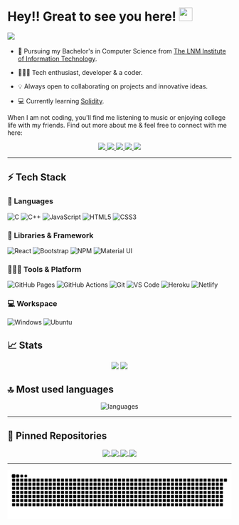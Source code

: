 # Hey!! Great to see you here! <img src="/src/wave.gif" width="30px" height="30px">

<a href="https://ayushmathpal.github.io/"><img src="https://raw.githubusercontent.com/halfrost/halfrost/master/icons/header_.png"></a>

* 📖 Pursuing my Bachelor's in Computer Science from [The LNM Institute of Information Technology](https://www.lnmiit.ac.in/). 

* 🧑🏻‍💻 Tech enthusiast, developer & a coder. 

* 💡 Always open to collaborating on projects and innovative ideas. 

* 💻 Currently learning [Solidity](https://docs.soliditylang.org/en/v0.8.17/).


When I am not coding, you'll find me listening to music or enjoying college life with my friends. Find out more about me & feel free to connect with me here:

<p align="center">
	<a href="https://www.linkedin.com/in/ayush-mathpal/">
		<img src="https://img.shields.io/badge/LinkedIn-0077B5?style=for-the-badge&logo=linkedin&logoColor=white" />
	</a>
	<a href="https://twitter.com/mathpalayush">
		<img src="https://img.shields.io/badge/Twitter-1DA1F2?style=for-the-badge&logo=twitter&logoColor=white" />
	</a>
	<a href="https://dev.to/ayushmathpal01">
		<img src="https://img.shields.io/badge/dev.to-0A0A0A?style=for-the-badge&logo=devdotto&logoColor=white" />
	</a>
        <a href="https://ayushmathpal.github.io/">
		<img src="https://img.shields.io/badge/portfolio-1AA260?style=for-the-badge&logo=About.me&logoColor=white" />
	</a>
        <a href="mailto:ayushmathpal01@gmail.com">
		<img src="https://img.shields.io/badge/Gmail-D14836?style=for-the-badge&logo=gmail&logoColor=white" />
	</a>
</p>

---

## ⚡ Tech Stack

### 🚀 Languages

![C](https://img.shields.io/badge/C-00599C?style=for-the-badge&logo=c&logoColor=white)
![C++](https://img.shields.io/badge/C%2B%2B-00599C?style=for-the-badge&logo=c%2B%2B&logoColor=white)
![JavaScript](https://img.shields.io/badge/JavaScript-323330?style=for-the-badge&logo=javascript&logoColor=F7DF1E)
![HTML5](https://img.shields.io/badge/HTML5-E34F26?style=for-the-badge&logo=html5&logoColor=white)
![CSS3](https://img.shields.io/badge/CSS3-1572B6?style=for-the-badge&logo=css3&logoColor=white)

### 🧩 Libraries & Framework

![React](https://img.shields.io/badge/React-20232A?style=for-the-badge&logo=react&logoColor=61DAFB)
![Bootstrap](https://img.shields.io/badge/Bootstrap-563D7C?style=for-the-badge&logo=bootstrap&logoColor=white)
![NPM](https://img.shields.io/badge/npm-CB3837?style=for-the-badge&logo=npm&logoColor=white)
![Material UI](https://img.shields.io/badge/Material--UI-0081CB?style=for-the-badge&logo=material-ui&logoColor=white)

### 🧑🏻‍💻 Tools & Platform

![GitHub Pages](https://img.shields.io/badge/GitHub_Pages-100000?style=for-the-badge&logo=github&logoColor=white)
![GitHub Actions](https://img.shields.io/badge/GitHub_Actions-2088FF?style=for-the-badge&logo=github-actions&logoColor=white)
![Git](https://img.shields.io/badge/Git-F05032?style=for-the-badge&logo=git&logoColor=white)
![VS Code](https://img.shields.io/badge/Visual_Studio_Code-0078D4?style=for-the-badge&logo=visual%20studio%20code&logoColor=white)
![Heroku](https://img.shields.io/badge/Heroku-430098?style=for-the-badge&logo=heroku&logoColor=white)
![Netlify](https://img.shields.io/badge/Netlify-00C7B7?style=for-the-badge&logo=netlify&logoColor=white)

### 💻 Workspace

![Windows](https://img.shields.io/badge/Windows-0078D6?style=for-the-badge&logo=windows&logoColor=white)
![Ubuntu](https://img.shields.io/badge/Ubuntu-E95420?style=for-the-badge&logo=ubuntu&logoColor=white)

## 📈 Stats

<p align="center">
  <img width="48%" src="https://github-readme-stats.vercel.app/api?username=AyushMathpal&show_icons=true&hide_border=true&theme=radical" />
  <img width="48%" src="https://github-readme-streak-stats.herokuapp.com/?user=AyushMathpal&hide_border=true&theme=radical" />
</p>


## 🔝 Most used languages

<p align="center">
  <img alt="languages" src="https://github-readme-stats.vercel.app/api/top-langs/?username=AyushMathpal&layout=compact&hide_border=true&theme=radical" />
</p>

---

## 📕 Pinned Repositories

<p align="center">
<a href="https://github.com/AyushMathpal/Krypt_Web3">
  <img align="center" src="https://github-readme-stats.vercel.app/api/pin/?username=AyushMathpal&repo=Krypt_Web3&hide_border=true&theme=radical" />
</a>

<a href="https://github.com/AyushMathpal/AyushMathpal.github.io">
  <img align="center" src="https://github-readme-stats.vercel.app/api/pin/?username=AyushMathpal&repo=AyushMathpal.github.io&hide_border=true&theme=radical" />
</a>

<a href="https://github.com/AyushMathpal/Crypto-chroma">
  <img align="center" src="https://github-readme-stats.vercel.app/api/pin/?username=AyushMathpal&repo=Crypto-chroma&hide_border=true&theme=radical" />
</a>

<a href="https://github.com/AyushMathpal/Code-journal">
  <img align="center" src="https://github-readme-stats.vercel.app/api/pin/?username=AyushMathpal&repo=Code-journal&hide_border=true&theme=radical" />
</a>

</p>

<!--![Ayush's GitHub activity graph](https://activity-graph.herokuapp.com/graph?username=AyushMathpal&hide_border=true&theme=redical)-->

---

<p align="center">
   <img src="https://github.com/Asmit2952/Asmit2952/blob/output/github-contribution-grid-snake.svg" alt="snake">
</p>
